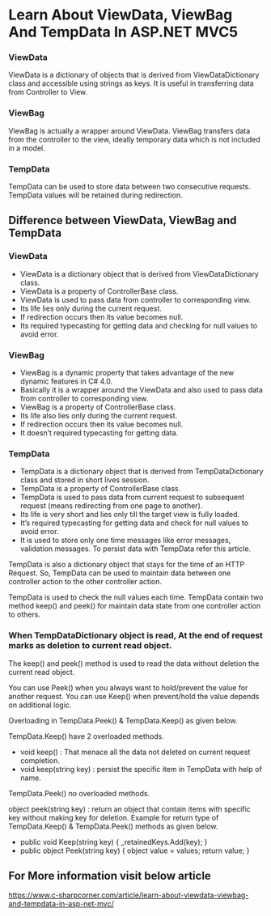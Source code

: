 # Learn About ViewData, ViewBag And TempData In ASP.NET MVC5

### ViewData
 
ViewData is a dictionary of objects that is derived from ViewDataDictionary class and accessible using strings as keys. It is useful in transferring data from Controller to View.
 
### ViewBag
 
ViewBag is actually a wrapper around ViewData. ViewBag transfers data from the controller to the view, ideally temporary data which is not included in a model.
 
### TempData
 
TempData can be used to store data between two consecutive requests. TempData values will be retained during redirection.

## Difference between ViewData, ViewBag and TempData
 
### ViewData
* ViewData is a dictionary object that is derived from ViewDataDictionary class.
* ViewData is a property of ControllerBase class.
* ViewData is used to pass data from controller to corresponding view.
* Its life lies only during the current request.
* If redirection occurs then its value becomes null.
* Its required typecasting for getting data and checking for null values to avoid error.

### ViewBag
* ViewBag is a dynamic property that takes advantage of the new dynamic features in C# 4.0.
* Basically it is a wrapper around the ViewData and also used to pass data from controller to corresponding view.
* ViewBag is a property of ControllerBase class.
* Its life also lies only during the current request.
* If redirection occurs then its value becomes null.
* It doesn’t required typecasting for getting data. 

### TempData
* TempData is a dictionary object that is derived from TempDataDictionary class and stored in short lives session.
* TempData is a property of ControllerBase class.
* TempData is used to pass data from current request to subsequent request (means redirecting from one page to another).
* Its life is very short and lies only till the target view is fully loaded.
* It’s required typecasting for getting data and check for null values to avoid error.
* It is used to store only one time messages like error messages, validation messages. To persist data with TempData refer this article.

TempData is also a dictionary object that stays for the time of an HTTP Request. So, TempData can be used to maintain data between one controller action to the other controller action.

TempData is used to check the null values each time. TempData contain two method keep() and peek() for maintain data state from one controller action to others.

### When TempDataDictionary object is read, At the end of request marks as deletion to current read object.

The keep() and peek() method is used to read the data without deletion the current read object.

You can use Peek() when you always want to hold/prevent the value for another request. You can use Keep() when prevent/hold the value depends on additional logic.

Overloading in TempData.Peek() & TempData.Keep() as given below.

TempData.Keep() have 2 overloaded methods.

* void keep() : That menace all the data not deleted on current request completion.
* void keep(string key) : persist the specific item in TempData with help of name.

TempData.Peek() no overloaded methods.

object peek(string key) : return an object that contain items with specific key without making key for deletion.
Example for return type of TempData.Keep() & TempData.Peek() methods as given below.

* public void Keep(string key) { _retainedKeys.Add(key); }
* public object Peek(string key) { object value = values; return value; }

## For More information visit below article

https://www.c-sharpcorner.com/article/learn-about-viewdata-viewbag-and-tempdata-in-asp-net-mvc/

